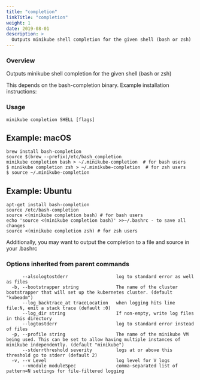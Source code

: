 ```yaml
---
title: "completion"
linkTitle: "completion"
weight: 1
date: 2019-08-01
description: >
  Outputs minikube shell completion for the given shell (bash or zsh)
---
```



### Overview

Outputs minikube shell completion for the given shell (bash or zsh)

This depends on the bash-completion binary.  Example installation instructions:

### Usage

```
minikube completion SHELL [flags]
```

## Example: macOS

```shell
brew install bash-completion
source $(brew --prefix)/etc/bash_completion
minikube completion bash > ~/.minikube-completion  # for bash users
$ minikube completion zsh > ~/.minikube-completion  # for zsh users
$ source ~/.minikube-completion
```

## Example: Ubuntu

```shell
apt-get install bash-completion
source /etc/bash-completion
source <(minikube completion bash) # for bash users
echo 'source <(minikube completion bash)' >>~/.bashrc - to save all changes
source <(minikube completion zsh) # for zsh users
```

Additionally, you may want to output the completion to a file and source in your .bashrc

### Options inherited from parent commands

```
      --alsologtostderr                  log to standard error as well as files
  -b, --bootstrapper string              The name of the cluster bootstrapper that will set up the kubernetes cluster. (default "kubeadm")
      --log_backtrace_at traceLocation   when logging hits line file:N, emit a stack trace (default :0)
      --log_dir string                   If non-empty, write log files in this directory
      --logtostderr                      log to standard error instead of files
  -p, --profile string                   The name of the minikube VM being used. This can be set to allow having multiple instances of minikube independently. (default "minikube")
      --stderrthreshold severity         logs at or above this threshold go to stderr (default 2)
  -v, --v Level                          log level for V logs
      --vmodule moduleSpec               comma-separated list of pattern=N settings for file-filtered logging
```
